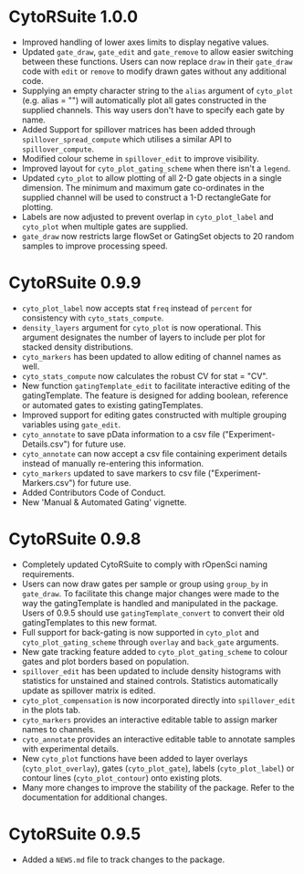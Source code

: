 # CytoRSuite 1.0.0

* Improved handling of lower axes limits to display negative values.
* Updated `gate_draw`, `gate_edit` and `gate_remove` to allow easier switching between these functions. Users can now replace `draw` in their `gate_draw` code with `edit` or `remove` to modify drawn gates without any additional code.
* Supplying an empty character string to the `alias` argument of `cyto_plot` (e.g. alias = "") will automatically plot all gates constructed in the supplied channels. This way users don't have to specify each gate by name.
* Added Support for spillover matrices has been added through `spillover_spread_compute` which utilises a similar API to `spillover_compute`.
* Modified colour scheme in `spillover_edit` to improve visibility.
* Improved layout for `cyto_plot_gating_scheme` when there isn't a `legend`.
* Updated `cyto_plot` to allow plotting of all 2-D gate objects in a single dimension. The minimum and maximum gate co-ordinates in the supplied channel will be used to construct a 1-D rectangleGate for plotting.
* Labels are now adjusted to prevent overlap in `cyto_plot_label` and `cyto_plot` when multiple gates are supplied.
* `gate_draw` now restricts large flowSet or GatingSet objects to 20 random samples to improve processing speed.

# CytoRSuite 0.9.9

* `cyto_plot_label` now accepts stat `freq` instead of `percent` for consistency with `cyto_stats_compute`.
* `density_layers` argument for `cyto_plot` is now operational. This argument designates the number of layers to include per plot for stacked density distributions. 
* `cyto_markers` has been updated to allow editing of channel names as well.
* `cyto_stats_compute` now calculates the robust CV for stat = "CV".
* New function `gatingTemplate_edit` to facilitate interactive editing of the gatingTemplate. The feature is designed for adding boolean, reference or automated gates to existing gatingTemplates.
* Improved support for editing gates constructed with multiple grouping variables using `gate_edit`.
* `cyto_annotate` to save pData information to a csv file ("Experiment-Details.csv") for future use.
* `cyto_annotate` can now accept a csv file containing experiment details instead of manually re-entering this information.
* `cyto_markers` updated to save markers to csv file ("Experiment-Markers.csv") for future use.
* Added Contributors Code of Conduct.
* New 'Manual & Automated Gating' vignette.

# CytoRSuite 0.9.8

* Completely updated CytoRSuite to comply with rOpenSci naming requirements.
* Users can now draw gates per sample or group using `group_by` in `gate_draw`. To facilitate this change
major changes were made to the way the gatingTemplate is handled and manipulated in the package. Users of 0.9.5 should use `gatingTemplate_convert` to convert their old gatingTemplates to this new format.
* Full support for back-gating is now supported in `cyto_plot` and `cyto_plot_gating_scheme` through `overlay` and `back_gate` arguments.
* New gate tracking feature added to `cyto_plot_gating_scheme` to colour gates and plot borders based on population.
* `spillover_edit` has been updated to include density histograms with statistics for unstained and stained controls. Statistics automatically update as spillover matrix is edited.
* `cyto_plot_compensation` is now incorporated directly into `spillover_edit` in the plots tab.
* `cyto_markers` provides an interactive editable table to assign marker names to channels.
* `cyto_annotate` provides an interactive editable table to annotate samples with experimental details.
* New `cyto_plot` functions have been added to layer overlays (`cyto_plot_overlay`), gates (`cyto_plot_gate`), labels (`cyto_plot_label`) or contour lines (`cyto_plot_contour`) onto existing plots.
* Many more changes to improve the stability of the package. Refer to the documentation for additional changes.

# CytoRSuite 0.9.5

* Added a `NEWS.md` file to track changes to the package.